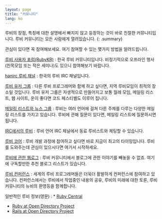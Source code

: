 ```yaml
---
layout: page
title: "커뮤니티"
lang: ko
---
```


루비의 장점, 특징에 대한 설명에서 빠지지 않고 등장하는 것이 바로 친절한 커뮤니티입니다. 루비 커뮤니티는 모든 사람에게
열려있습니다.
{: .summary}

관심이 있다면 꼭 참여해보세요. 여기 참여할 수 있는 몇가지 방법을 알려드립니다.


[루비 사용자 포럼(RubyKR)](http://groups.google.com/group/rubykr)
: 한국 루비 커뮤니티입니다.
  비정기적으로 오프라인 행사(친목모임 또는 작은 세미나)도 있으니 참여해보기 바랍니다.

[hanirc 루비 채널](irc://irc.hanirc.org/ruby)
: 한국의 루비 IRC 채널입니다.

[루비 유저 그룹](user-groups/)
: 다른 루비 프로그레머와 함께 하고 싶다면, 지역 루비모임이 최적의 장소일 것입니다.
  루비 유저 그룹은 자생적으로 만들어지고 보통 월례 모임, 메일링 리스트,
  웹 사이트, 운이 좋다면 코드 페스티벌도 이루어 집니다.

[메일링 리스트와 뉴스 그룹](mailing-lists/)
: 루비는 여러 언어에 걸쳐 다른 주제를 다루는 다양한 메일링 리스트를 가지고 있습니다.
  루비에 관해 질문이 있다면, 메일링 리스트에 질문하시면 됩니다.

[IRC에서의 루비](irc://irc.freenode.net/ruby-lang)
: 루비 언어 IRC 체널에서 동료 루비스트와 체팅할 수 있습니다.

[루비 코어](ruby-core/)
: 루비 개발 과정에 참여하고 싶다면 바로 지금이 최고의 타이밍입니다.
  루비를 도와주는데 관심이 있으시다면 여기서 시작하세요.

[루비에 관한 웹로그](weblogs/)
: 루비 커뮤니티에서 블로그에 관한 이야기를 빼놓을 수 없죠. 여기에
  구독할만한 추천 블로그 리스트가 있습니다.

[루비 컨퍼런스](conferences/)
: 세계의 루비 프로그레머들은 더욱더 활발하게 컨퍼런스에 참여하고 있습니다.
  컨퍼런스에서는 루비에서 작업중인 내용의 공유, 루비의 미래에 대한 토론, 루비
  커뮤니티의 뉴비의 환영등을 함께합니다.

일반적인 루비 정보(영문)
: * [Ruby Central][3]
  * [Ruby at Open Directory Project][4]
  * [Rails at Open Directory Project][5]

[3]: http://www.rubycentral.org/
[4]: http://dmoz.org/Computers/Programming/Languages/Ruby/
[5]: http://dmoz.org/Computers/Programming/Languages/Ruby/Software/Rails/
